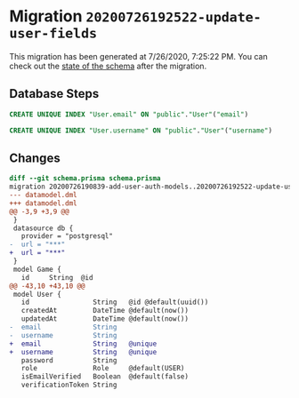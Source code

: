 # Migration `20200726192522-update-user-fields`

This migration has been generated at 7/26/2020, 7:25:22 PM.
You can check out the [state of the schema](./schema.prisma) after the migration.

## Database Steps

```sql
CREATE UNIQUE INDEX "User.email" ON "public"."User"("email")

CREATE UNIQUE INDEX "User.username" ON "public"."User"("username")
```

## Changes

```diff
diff --git schema.prisma schema.prisma
migration 20200726190839-add-user-auth-models..20200726192522-update-user-fields
--- datamodel.dml
+++ datamodel.dml
@@ -3,9 +3,9 @@
 }
 datasource db {
   provider = "postgresql"
-  url = "***"
+  url = "***"
 }
 model Game {
   id     String  @id
@@ -43,10 +43,10 @@
 model User {
   id                String   @id @default(uuid())
   createdAt         DateTime @default(now())
   updatedAt         DateTime @default(now())
-  email             String
-  username          String
+  email             String   @unique
+  username          String   @unique
   password          String
   role              Role     @default(USER)
   isEmailVerified   Boolean  @default(false)
   verificationToken String
```
